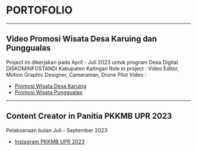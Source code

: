 # PORTOFOLIO
- - - -
## Video Promosi Wisata Desa Karuing dan Punggualas
Project ini dikerjakan pada April - Juli 2023 untuk program Desa Digital DISKOMINFOSTANDI Kabupaten Katingan
Role in project : Video Editor, Motion Graphic Designer, Cameraman, Drone Pilot
Video : 
* [Promosi Wisata Desa Karuing](https://youtu.be/eO6ai97o9Ug "Video Promosi Desa Karuing")
* [Promosi Wisata Punggualas](https://youtu.be/WxmKknNZ9dQ "Video Promosi Punggualas")
- - - -
## Content Creator in Panitia PKKMB UPR 2023
Pelaksanaan bulan Juli - September 2023
* [Instagram PKKMB UPR 2023](https://www.instagram.com/pkkmbupr.official?utm_source=ig_web_button_share_sheet&igsh=ZDNlZDc0MzIxNw== "Instagram PKKMB UPR 2023")
